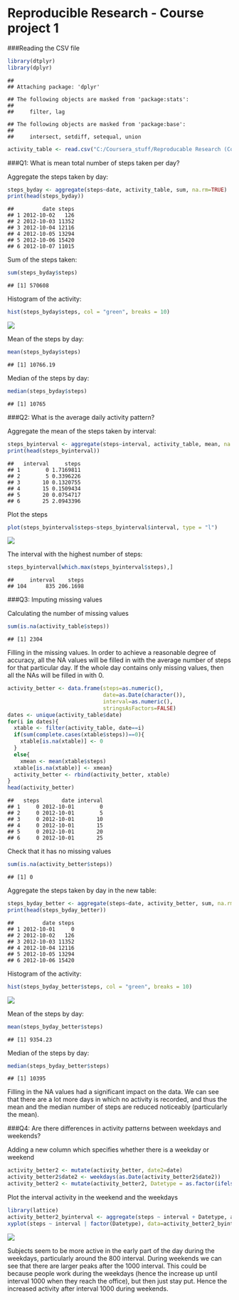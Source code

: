 Reproducible Research - Course project 1
=======================================================

###Reading the CSV file


```r
library(dtplyr)
library(dplyr)
```

```
## 
## Attaching package: 'dplyr'
```

```
## The following objects are masked from 'package:stats':
## 
##     filter, lag
```

```
## The following objects are masked from 'package:base':
## 
##     intersect, setdiff, setequal, union
```

```r
activity_table <- read.csv("C:/Coursera_stuff/Reproducable Research (Course 5)/Course project 1/activity.csv")
```

###Q1: What is mean total number of steps taken per day?

Aggregate the steps taken by day:

```r
steps_byday <- aggregate(steps~date, activity_table, sum, na.rm=TRUE)
print(head(steps_byday))
```

```
##         date steps
## 1 2012-10-02   126
## 2 2012-10-03 11352
## 3 2012-10-04 12116
## 4 2012-10-05 13294
## 5 2012-10-06 15420
## 6 2012-10-07 11015
```
Sum of the steps taken:

```r
sum(steps_byday$steps)
```

```
## [1] 570608
```

Histogram of the activity:

```r
hist(steps_byday$steps, col = "green", breaks = 10)
```

![](PA1_template_files/figure-html/unnamed-chunk-4-1.png)<!-- -->

Mean of the steps by day:

```r
mean(steps_byday$steps)
```

```
## [1] 10766.19
```

Median of the steps by day:

```r
median(steps_byday$steps)
```

```
## [1] 10765
```

###Q2: What is the average daily activity pattern?

Aggregate the mean of the steps taken by interval:

```r
steps_byinterval <- aggregate(steps~interval, activity_table, mean, na.rm=TRUE)
print(head(steps_byinterval))
```

```
##   interval     steps
## 1        0 1.7169811
## 2        5 0.3396226
## 3       10 0.1320755
## 4       15 0.1509434
## 5       20 0.0754717
## 6       25 2.0943396
```

Plot the steps


```r
plot(steps_byinterval$steps~steps_byinterval$interval, type = "l")
```

![](PA1_template_files/figure-html/unnamed-chunk-8-1.png)<!-- -->

The interval with the highest number of steps:

```r
steps_byinterval[which.max(steps_byinterval$steps),]
```

```
##     interval    steps
## 104      835 206.1698
```

###Q3: Imputing missing values

Calculating the number of missing values

```r
sum(is.na(activity_table$steps))
```

```
## [1] 2304
```

Filling in the missing values.
In order to achieve a reasonable degree of accuracy, all the NA values will be filled in with the average number of steps for that particular day. If the whole day contains only missing values, then all the NAs will be filled in with 0.


```r
activity_better <- data.frame(steps=as.numeric(),
                              date=as.Date(character()),
                              interval=as.numeric(),
                              stringsAsFactors=FALSE)
dates <- unique(activity_table$date)
for(i in dates){
  xtable <- filter(activity_table, date==i)
  if(sum(complete.cases(xtable$steps))==0){
    xtable[is.na(xtable)] <- 0
  }
  else{
    xmean <- mean(xtable$steps)
  xtable[is.na(xtable)] <- xmean}
  activity_better <- rbind(activity_better, xtable)
} 
head(activity_better)
```

```
##   steps       date interval
## 1     0 2012-10-01        0
## 2     0 2012-10-01        5
## 3     0 2012-10-01       10
## 4     0 2012-10-01       15
## 5     0 2012-10-01       20
## 6     0 2012-10-01       25
```

Check that it has no missing values


```r
sum(is.na(activity_better$steps))
```

```
## [1] 0
```

Aggregate the steps taken by day in the new table:


```r
steps_byday_better <- aggregate(steps~date, activity_better, sum, na.rm=TRUE)
print(head(steps_byday_better))
```

```
##         date steps
## 1 2012-10-01     0
## 2 2012-10-02   126
## 3 2012-10-03 11352
## 4 2012-10-04 12116
## 5 2012-10-05 13294
## 6 2012-10-06 15420
```


Histogram of the activity:

```r
hist(steps_byday_better$steps, col = "green", breaks = 10)
```

![](PA1_template_files/figure-html/unnamed-chunk-14-1.png)<!-- -->

Mean of the steps by day:

```r
mean(steps_byday_better$steps)
```

```
## [1] 9354.23
```

Median of the steps by day:

```r
median(steps_byday_better$steps)
```

```
## [1] 10395
```

Filling in the NA values had a significant impact on the data. We can see that there are a lot more days in which no activity is recorded, and thus the mean and the median number of steps are reduced noticeably (particularly the mean).

###Q4: Are there differences in activity patterns between weekdays and weekends?

Adding a new column which specifies whether there is a weekday or weekend

```r
activity_better2 <- mutate(activity_better, date2=date)
activity_better2$date2 <- weekdays(as.Date(activity_better2$date2))
activity_better2 <- mutate(activity_better2, Datetype = as.factor(ifelse(date2 == "Saturday" | date2 == "Sunday", "weekend", "weekday")))
```

Plot the interval activity in the weekend and the weekdays

```r
library(lattice)
activity_better2_byinterval <- aggregate(steps ~ interval + Datetype, activity_better2, mean)
xyplot(steps ~ interval | factor(Datetype), data=activity_better2_byinterval, aspect=1/3, type="l")
```

![](PA1_template_files/figure-html/unnamed-chunk-18-1.png)<!-- -->

Subjects seem to be more active in the early part of the day during the weekdays, particularly around the 800 interval. 
During weekends we can see that there are larger peaks after the 1000 interval. This could be because people work during the weekdays (hence the increase up until interval 1000 when they reach the office), but then just stay put. Hence the increased activity after interval 1000 during weekends. 

